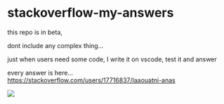 # stackoverflow-my-answers

this repo is in beta, 

dont include any complex thing...

just when users need some code, I write it on vscode, test it and answer

every answer is here... https://stackoverflow.com/users/17716837/laaouatni-anas

<img src="https://stackoverflow-card.vercel.app/?userID=17716837&theme=stackoverflow-light"></img>
